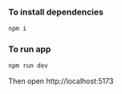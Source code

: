 ### To install dependencies
```bash
npm i
```

### To run app
```bash
npm run dev 
```

Then open http://localhost:5173
